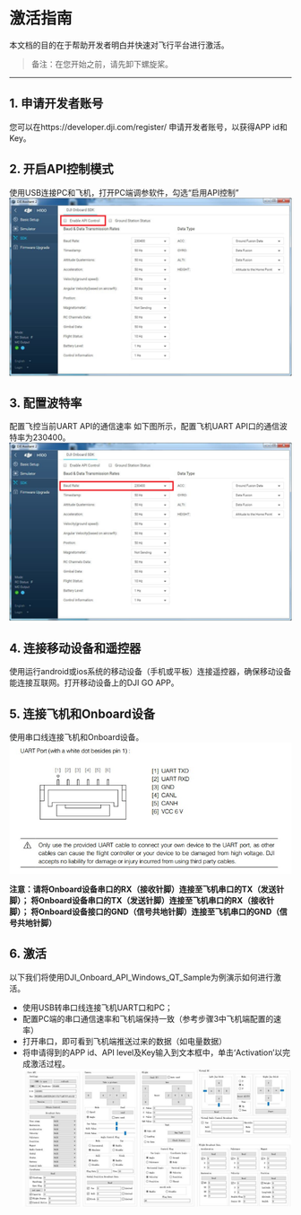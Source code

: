 # 激活指南
本文档的目的在于帮助开发者明白并快速对飞行平台进行激活。

>备注：在您开始之前，请先卸下螺旋桨。

---

## 1. 申请开发者账号
您可以在https://developer.dji.com/register/ 申请开发者账号，以获得APP id和Key。
## 2. 开启API控制模式
使用USB连接PC和飞机，打开PC端调参软件，勾选“启用API控制”
![Enable API Control](Images/N1UI.png)
## 3. 配置波特率
配置飞控当前UART API的通信速率
如下图所示，配置飞机UART API口的通信波特率为230400。
![Configure the Baud](Images/baudrate.png)
## 4. 连接移动设备和遥控器
使用运行android或ios系统的移动设备（手机或平板）连接遥控器，确保移动设备能连接互联网。打开移动设备上的DJI GO APP。
## 5. 连接飞机和Onboard设备
使用串口线连接飞机和Onboard设备。
![Connecter](Images/Connecter.jpg)

**注意：请将Onboard设备串口的RX（接收针脚）连接至飞机串口的TX（发送针脚）；
将Onboard设备串口的TX（发送针脚）连接至飞机串口的RX（接收针脚）；
将Onboard设备接口的GND（信号共地针脚）连接至飞机串口的GND（信号共地针脚）**

## 6. 激活
以下我们将使用DJI_Onboard_API_Windows_QT_Sample为例演示如何进行激活。
* 使用USB转串口线连接飞机UART口和PC；
* 配置PC端的串口通信速率和飞机端保持一致（参考步骤3中飞机端配置的速率）
* 打开串口，即可看到飞机端推送过来的数据（如电量数据）
* 将申请得到的APP id、API level及Key输入到文本框中，单击‘Activation’以完成激活过程。
![QT](Images/QtExample.png)
